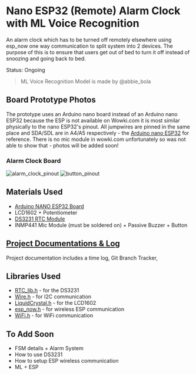 # Nano ESP32 (Remote) Alarm Clock with ML Voice Recognition
An alarm clock which has to be turned off remotely elsewhere using esp_now one way communication to split system into 2 devices. The purpose of this is to ensure that users get out of bed to turn it off instead of snoozing and going back to bed. 

Status: Ongoing 
> ML Voice Recognition Model is made by @abbie_bola

## Board Prototype Photos
The prototype uses an Arduino nano board instead of an Arduino nano ESP32 because the ESP is not available on Wowki.com it is most similar physically to the nano ESP32's pinout. All jumpwires are pinned in the same place and SDA/SDL are in A4/A5 respectively - the [Arduino nano ESP32](https://docs.arduino.cc/resources/pinouts/ABX00083-full-pinout.pdf) for reference. There is no mic module in wowki.com unfortunately so was not able to show that - photos will be added soon! 

### Alarm Clock Board
![alarm_clock_pinout](https://github.com/user-attachments/assets/84e0cc8f-e5a3-41ba-81e9-2eeefc2f4cef)
![button_pinout](https://github.com/user-attachments/assets/b55ec6d9-76c8-48b1-8c9a-9a881498567f)

## Materials Used
- [Arduino NANO ESP32 Board](https://docs.arduino.cc/hardware/nano-esp32/)
- LCD1602 + Potentiometer
- [DS3231 RTC Module](https://www.amazon.co.uk/AZDelivery-RTC-Battery-included-Raspberry/dp/B01M2B7HQB/ref=sxin_15_pa_sp_search_thematic_sspa?cv_ct_cx=ds3231%2Breal%2Btime%2Bclock%2Bmodule&sbo=RZvfv%2F%2FHxDF%2BO5021pAnSA%3D%3D&sr=1-2-ad3222ed-9545-4dc8-8dd8-6b2cb5278509-spons&sp_csd=d2lkZ2V0TmFtZT1zcF9zZWFyY2hfdGhlbWF0aWM)
- INMP441 Mic Module (must be soldered on) + Passive Buzzer + Button

## [Project Documentations & Log](https://docs.google.com/document/d/1WiQw86Ue8yddEHVPHRZVkMrpHQOxgGgfX3WtC2Yl9dU/edit?usp=sharing)
Project documentation includes a time log, Git Branch Tracker, 

## Libraries Used
- [RTC_lib.h](https://github.com/adafruit/RTClib) - for the DS3231
- [Wire.h](https://github.com/arduino/ArduinoCore-avr/blob/master/libraries/Wire/src/Wire.cpp) - for I2C communication 
- [LiquidCrystal.h](https://github.com/arduino-libraries/LiquidCrystal) - for the LCD1602
- [esp_now.h](https://github.com/espressif/esp-idf/blob/master/components/esp_wifi/include/esp_now.h) - for wireless ESP communication
- [WiFi.h](https://github.com/espressif/arduino-esp32/blob/master/libraries/WiFi/src/WiFi.cpp) - for WiFi communication

## To Add Soon
- FSM details + Alarm System
- How to use DS3231
- How to setup ESP wireless communication
- ML + ESP 
